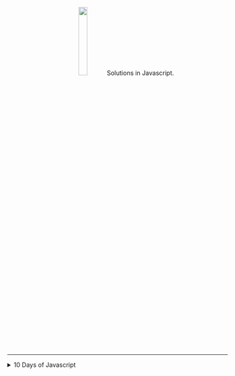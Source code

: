 <p align="center"><a href="https://www.hackerrank.com/gisellesouz_ti">
        <img src="https://user-images.githubusercontent.com/36775083/68088284-4a53a780-fe3c-11e9-8cc7-8b9341d9f831.png"
        width="20%" height="20%"/></a>
      Solutions in Javascript.

  <hr></hr>
    </p>
    
<details><summary>10 Days of Javascript</summary>
  <br>
  
| Day | Challenge | Solution |
|:----------:|:-------------:|:----------:|
| 0| [Hello, World!](https://www.hackerrank.com/challenges/js10-hello-world) | [helloworld.js](https://github.com/gisellesouz/hackerranksolutionsjs/blob/master/10DaysofJavascript/Day%200:%20Hello%2C%20World!/helloworld.js)|
| 0| [Data Types](https://www.hackerrank.com/challenges/js10-data-types) | [datatypes.js](https://github.com/gisellesouz/hackerranksolutionsjs/blob/master/10DaysofJavascript/Day%200:%20Data%20Types/datatypes.js)|
| 1| [Arithmetic Operators](https://www.hackerrank.com/challenges/js10-arithmetic-operators/problem) |[arithmeticoperators.js](https://github.com/gisellesouz/hackerranksolutionsjs/blob/master/10DaysofJavascript/Day%201%20:%20Arithmetic%20Operators/arithmeticoperators.js)  |
| 1| [Functions](https://www.hackerrank.com/challenges/js10-function/problem) | [factorial.js](https://github.com/gisellesouz/hackerranksolutionsjs/blob/master/10DaysofJavascript/Day%201:%20Functions/factorial.js)|  
| 1 | [Let and Const](https://www.hackerrank.com/challenges/js10-let-and-const/problem) | [pi.js](https://github.com/gisellesouz/hackerranksolutionsjs/blob/master/10DaysofJavascript/Day%201:%20Let%20and%20Const/pi.js)|
| 2| [Conditional Statements: If-Else](https://www.hackerrank.com/challenges/js10-if-else/problem)| [ifelse.js](https://github.com/gisellesouz/hackerranksolutionsjs/blob/master/10DaysofJavascript/Day%202:%20Conditional%20Statements:%20If-Else/ifelse.js)|
| 2| [Conditional Statements: Switch](https://www.hackerrank.com/challenges/js10-switch)| [switch.js](https://github.com/gisellesouz/hackerranksolutionsjs/blob/master/10DaysofJavascript/Day%202:%20Conditional%20Statements:%20Switch/switch.js)|
| 2| [Loops](https://www.hackerrank.com/challenges/js10-loops/problem)| [vowelsandconsonants.js](https://github.com/gisellesouz/hackerranksolutionsjs/blob/master/10DaysofJavascript/Day%202:%20Loops/vowelsandconsonants.js)|
| 3| [Arrays](https://www.hackerrank.com/challenges/js10-arrays/problem)| [arrays.js](https://github.com/gisellesouz/hackerranksolutionsjs/blob/master/10DaysofJavascript/Day%203:%20Arrays/arrays.js)|



  </details>
